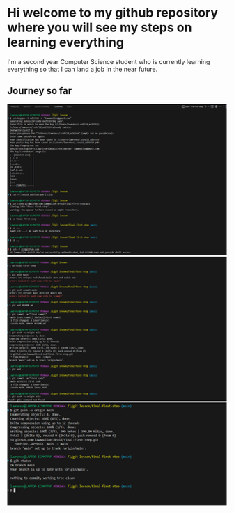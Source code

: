 # Hi welcome to my github repository where you will see my steps on learning everything

I'm a second year Computer Science student who is currently learning everything so that 
I can land a job in the near future.

## Journey so far

![alt text](/images/image.png)
![alt text](/images/image-1.png)
![alt text](/images/image-2.png)